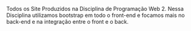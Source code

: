 Todos os Site Produzidos na Disciplina de Programação Web 2.
Nessa Disciplina utilizamos bootstrap em todo o front-end e focamos mais no back-end
e na integração entre o front e o back. 